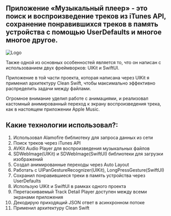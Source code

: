 ## Приложение «Музыкальный плеер» - это поиск и воспроизведение треков из iTunes API, сохранение понравившихся треков в память устройства с помощью UserDefaults и многое многое другое. 

![Logo](https://sosinvitalii.com/wp-content/uploads/2020/11/music.png "Музыкальный плеер")

Также одной из основных особенностей является то, что он написан с использованием двух фреймворков: UIKit и SwiftUI.

Приложение в той части проекта, которая написана через UIKit я применил архитектуру Clean Swift, чтобы максимально эффективно распределить задачи между файлами. 

Огромное внимание уделил работе с анимациями, и реализовал кастомный анимированный переход к экрану воспроизведения трека, как в настоящем приложении Apple Music. 

## Какие технологии использовал?:
1. Использовал Alamofire библиотеку для запроса данных из сети
2. Поиск треков через iTunes API
3. AVKit Audio Player для воспроизведения музыкальных файлов
4. SDWebImage(UIKit) и SDWebImage(SwiftUI) библиотеки для загрузки изображений
5. Создал анимированные переходы через Auto Layout
6. Работать с UIPanGestureRecognizer(UIKit), LongPressGesture(SwiftUI)
7. Сохранил понравившиеся треки в память устройства через UserDefaults
8. Использую UIKit и SwiftUI в рамках одного проекта
9. Перетаскиваемый Track Detail Player доступен между всеми экранами приложения
10. Декодирую приходящий JSON ответ в асинхронном потоке 
11. Применил архитектуру Clean Swift
